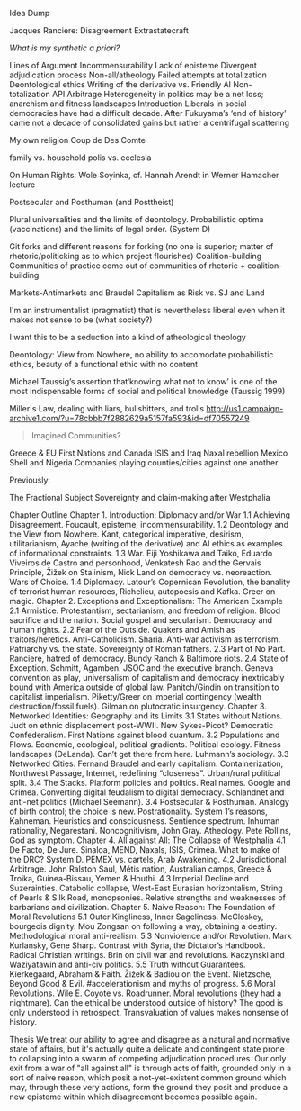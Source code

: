 Idea Dump

Jacques Ranciere: Disagreement
Extrastatecraft

*What is my synthetic a priori?*

Lines of Argument
Incommensurability
Lack of episteme
Divergent adjudication process
Non-all/atheology
Failed attempts at totalization
Deontological ethics
Writing of the derivative vs. Friendly AI
Non-totalization
API
Arbitrage
Heterogeneity in politics may be a net loss; anarchism and fitness landscapes
Introduction
    Liberals in social democracies have had a difficult decade. After Fukuyama’s ‘end of history’ came not a decade of consolidated gains but rather a centrifugal scattering

My own religion
    Coup de Des
    Comte

family vs. household
polis vs. ecclesia

On Human Rights: Wole Soyinka, cf. Hannah Arendt in Werner Hamacher lecture

Postsecular and Posthuman (and Posttheist)

Plural universalities and the limits of deontology.
Probabilistic optima (vaccinations) and the limits of legal order. (System D)

Git forks and different reasons for forking (no one is superior; matter of rhetoric/politicking as to which project flourishes)
    Coalition-building
    Communities of practice come out of communities of rhetoric + coalition-building

Markets-Antimarkets and Braudel
Capitalism as Risk vs. SJ and Land

I'm an instrumentalist (pragmatist) that is nevertheless liberal even when it makes not sense to be (what society?)

I want this to be a seduction into a kind of atheological theology

Deontology: View from Nowhere, no ability to accomodate probabilistic ethics, beauty of a functional ethic with no content

Michael Taussig’s assertion that‘knowing what not to know’ is one of the most indispensable forms of social and political knowledge (Taussig 1999)

Miller's Law, dealing with liars, bullshitters, and trolls
http://us1.campaign-archive1.com/?u=78cbbb7f2882629a5157fa593&id=df70557249

> Imagined Communities?


Greece & EU
First Nations and Canada
ISIS and Iraq
Naxal rebellion
Mexico
Shell and Nigeria
Companies playing counties/cities against one another

Previously:

The Fractional Subject
Sovereignty and claim-making after Westphalia

Chapter Outline
Chapter 1. Introduction: Diplomacy and/or War
	1.1 Achieving Disagreement. Foucault, episteme, incommensurability.
	1.2 Deontology and the View from Nowhere. Kant, categorical imperative, desirism, utilitarianism, Ayache  (writing of the derivative) and AI ethics as examples of informational constraints.
	1.3 War. Eiji Yoshikawa and Taiko, Eduardo Viveiros de Castro and personhood, Venkatesh Rao and the Gervais Principle, Žižek on Stalinism, Nick Land on democracy vs. neoreaction. Wars of Choice.
	1.4 Diplomacy. Latour’s Copernican Revolution, the banality of terrorist human resources, Richelieu, autopoesis and Kafka. Greer on magic.
Chapter 2. Exceptions and Exceptionalism: The American Example
	2.1 Armistice. Protestantism, sectarianism, and freedom of religion. Blood sacrifice and the nation. Social gospel and secularism. Democracy and human rights.
	2.2 Fear of the Outside. Quakers and Amish as traitors/heretics. Anti-Catholicism. Sharia. Anti-war activism as terrorism. Patriarchy vs. the state. Sovereignty of Roman fathers.
	2.3 Part of No Part. Ranciere, hatred of democracy. Bundy Ranch & Baltimore riots.
	2.4 State of Exception. Schmitt, Agamben. JSOC and the executive branch. Geneva convention as play, universalism of capitalism and democracy inextricably bound with America outside of global law. Panitch/Gindin on transition to capitalist imperialism. Piketty/Greer on imperial contingency (wealth destruction/fossil fuels). Gilman on plutocratic insurgency.
Chapter 3. Networked Identities: Geography and its Limits
	3.1 States without Nations. Judt on ethnic displacement post-WWII. New Sykes-Picot? Democratic Confederalism. First Nations against blood quantum. 
	3.2 Populations and Flows. Economic, ecological, political gradients. Political ecology. Fitness landscapes (DeLanda). Can’t get there from here. Luhmann’s sociology.
	3.3 Networked Cities. Fernand Braudel and early capitalism. Containerization, Northwest Passage, Internet, redefining “closeness”. Urban/rural political split.
	3.4 The Stacks. Platform policies and politics. Real names. Google and Crimea. Converting digital feudalism to digital democracy. Schlandnet and anti-net politics (Michael Seemann).
	3.4 Postsecular & Posthuman. Analogy of birth control; the choice is new. Postrationality. System 1’s reasons, Kahneman. Heuristics and consciousness. Sentience spectrum. Inhuman rationality, Negarestani. Noncognitivism, John Gray. Atheology. Pete Rollins, God as symptom.
Chapter 4. All against All: The Collapse of Westphalia
	4.1 De Facto, De Jure. Sinaloa, MEND, Naxals, ISIS, Crimea. What to make of the DRC? System D. PEMEX vs. cartels, Arab Awakening.
	4.2 Jurisdictional Arbitrage. John Ralston Saul, Métis nation, Australian camps, Greece & Troika, Guinea-Bissau, Yemen & Houthi.
	4.3 Imperial Decline and Suzerainties. Catabolic collapse, West-East Eurasian horizontalism, String of Pearls & Silk Road, monopsonies. Relative strengths and weaknesses of barbarians and civilization.
Chapter 5. Naive Reason: The Foundation of Moral Revolutions
	5.1 Outer Kingliness, Inner Sageliness. McCloskey, bourgeois dignity. Mou Zongsan on following a way, obtaining a destiny. Methodological moral anti-realism.
	5.3 Nonviolence and/or Revolution. Mark Kurlansky, Gene Sharp. Contrast with Syria, the Dictator’s Handbook. Radical Christian writings. Brin on civil war and revolutions. Kaczynski and Waziyatawin and anti-civ politics.
	5.5 Truth without Guarantees. Kierkegaard, Abraham & Faith. Žižek & Badiou on the Event. Nietzsche, Beyond Good & Evil. #accelerationism and myths of progress.
	5.6 Moral Revolutions. Wile E. Coyote vs. Roadrunner. Moral revolutions (they had a nightmare). Can the ethical be understood outside of history? The good is only understood in retrospect. Transvaluation of values makes nonsense of history.

Thesis
	We treat our ability to agree and disagree as a natural and normative state of affairs, but it's actually quite a delicate and contingent state prone to collapsing into a swarm of competing adjudication procedures. Our only exit from a war of "all against all" is through acts of faith, grounded only in a sort of naive reason, which posit a not-yet-existent common ground which may, through these very actions, form the ground they posit and produce a new episteme within which disagreement becomes possible again.

